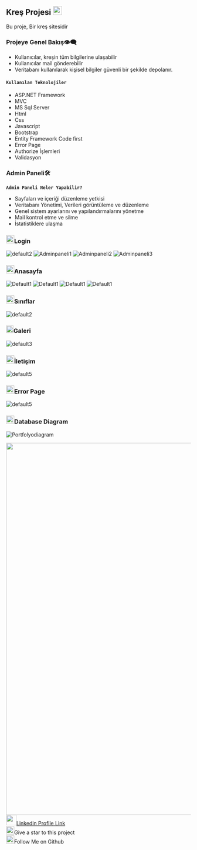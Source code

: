 ## Kreş Projesi <img src="https://user-images.githubusercontent.com/74038190/212284087-bbe7e430-757e-4901-90bf-4cd2ce3e1852.gif" width="24" height="24" />
Bu proje, Bir kreş sitesidir
### Projeye Genel Bakış👁️‍🗨️
- Kullanıcılar, kreşin tüm bilgilerine ulaşabilir
- Kullanıcılar mail gönderebilir
- Veritabanı kullanılarak kişisel bilgiler güvenli bir şekilde depolanır.
#### **`Kullanılan Teknolojiler`**
+ ASP.NET Framework
+ MVC
+ MS Sql Server
+ Html
+ Css
+ Javascript
+ Bootstrap
+ Entity Framework Code first
+ Error Page
+ Authorize İşlemleri
+ Validasyon
### Admin Paneli🛠️
**`Admin Paneli Neler Yapabilir?`**
- Sayfaları ve içeriği düzenleme yetkisi
- Veritabanı Yönetimi, Verileri görüntüleme ve düzenleme
- Genel sistem ayarlarını ve yapılandırmalarını yönetme
- Mail kontrol etme ve silme
- İstatistiklere ulaşma

### <img width="22" height="22" src="https://github.com/Nesibe93/MeyawoPortfolio/assets/125722258/35303ec6-8a66-4244-92fe-1fd1fe2a9124" alt="code"/>Login
![default2](https://github.com/Nesibe93/KidKinder/assets/125722258/33923293-0f45-4a1d-8e37-4a814308abfb)
![Adminpaneli1](https://github.com/Nesibe93/KidKinder/assets/125722258/e7aa1a03-cbdf-43f9-a07f-22879e9cc890)
![Adminpaneli2](https://github.com/Nesibe93/KidKinder/assets/125722258/0577760d-a7f0-4226-b0e1-97ef69862a82)
![Adminpaneli3](https://github.com/Nesibe93/KidKinder/assets/125722258/3b50941c-da78-4a5e-87e4-d837df97dd29)

### <img width="22" height="22" src="https://img.icons8.com/external-flaticons-lineal-color-flat-icons/64/external-home-resume-flaticons-lineal-color-flat-icons.png" alt="external-home-resume-flaticons-lineal-color-flat-icons"/>Anasayfa
![Default1](https://github.com/Nesibe93/KidKinder/assets/125722258/f7fcd614-bc3d-4559-83bc-f1a90c9aa554)
![Default1](https://github.com/Nesibe93/KidKinder/assets/125722258/79b8adea-8935-45d6-8a88-24d2e2be9a26)
![Default1](https://github.com/Nesibe93/KidKinder/assets/125722258/daf064e5-0422-4180-aef9-f05e34b70b92)
![Default1](https://github.com/Nesibe93/KidKinder/assets/125722258/7d936c5e-1119-41bf-9f53-d6e477b32f07)


### <img width="22" height="22" src="https://github.com/Nesibe93/MeyawoPortfolio/assets/125722258/35303ec6-8a66-4244-92fe-1fd1fe2a9124" alt="code"/>Sınıflar
![default2](https://github.com/Nesibe93/MeyawoPortfolio/assets/125722258/766e98c8-4971-46e2-9440-ef3e9da426ef)
### <img width="20" height="20" src="https://github.com/Nesibe93/MeyawoPortfolio/assets/125722258/28404f72-383e-478e-9504-b0973d571f9f" alt="diploma"/>Galeri
![default3](https://github.com/Nesibe93/MeyawoPortfolio/assets/125722258/38510576-f224-4204-9318-e918ef101969)
### <img width="22" height="22" src="https://github.com/Nesibe93/MvcCV/assets/125722258/20e3a820-f95b-41d4-9a11-ea97ff9047f5"/>İletişim
![default5](https://github.com/Nesibe93/MeyawoPortfolio/assets/125722258/73159e87-643f-476e-acff-65a2eabe1615)
### <img width="22" height="22" src="https://github.com/Nesibe93/MvcCV/assets/125722258/20e3a820-f95b-41d4-9a11-ea97ff9047f5"/>Error Page
![default5](https://github.com/Nesibe93/MeyawoPortfolio/assets/125722258/73159e87-643f-476e-acff-65a2eabe1615)

### <img width="22" height="22" src="https://github.com/Nesibe93/MeyawoPortfolio/assets/125722258/2f304682-903d-46db-9215-03a0f3f9a7d5"/>Database Diagram
![Portfolyodiagram](https://github.com/Nesibe93/MeyawoPortfolio/assets/125722258/adeec9d9-3326-481c-b308-b42bd779c832)





<img src="https://user-images.githubusercontent.com/74038190/212284115-f47cd8ff-2ffb-4b04-b5bf-4d1c14c0247f.gif" width="1012"><br>
<img src="https://user-images.githubusercontent.com/74038190/235294012-0a55e343-37ad-4b0f-924f-c8431d9d2483.gif" width="28" height="28"/>[Linkedin Profile Link](https://www.linkedin.com/in/nesibekosanoglu/)<br>
<img src="https://raw.githubusercontent.com/Tarikul-Islam-Anik/Microsoft-Teams-Animated-Emojis/master/Emojis/Travel%20and%20places/Star.png" width="22" height="22" />Give a star to this project<br>
<img src="https://raw.githubusercontent.com/Tarikul-Islam-Anik/Microsoft-Teams-Animated-Emojis/master/Emojis/Hand%20gestures/Folded%20Hands%20Light%20Skin%20Tone.png" width="22" height="22" />Follow Me on Github
